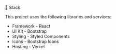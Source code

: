 🥞 Stack

This project uses the following libraries and services:

* Framework - React
* UI Kit - Bootstrap
* Styling - Styled Components
* Icons - Bootstrap Icons
* Hosting - Vercel

